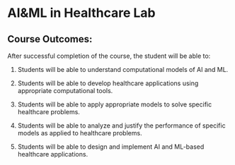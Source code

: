 # AI&ML in Healthcare Lab

## Course Outcomes:
After successful completion of the course, the student will be able to:

1. Students will be able to understand computational models of AI and ML.

2. Students will be able to develop healthcare applications using appropriate computational tools.

3. Students will be able to apply appropriate models to solve specific healthcare problems.

4. Students will be able to analyze and justify the performance of specific models as applied to healthcare problems.

5. Students will be able to design and implement AI and ML-based healthcare applications.


